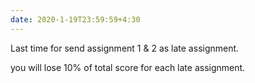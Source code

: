 ```yaml
---
date: 2020-1-19T23:59:59+4:30
---
```

Last time for send assignment 1 & 2 as late assignment. 

you will lose 10% of total score for each late assignment.
